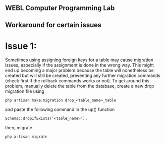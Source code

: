 ## WEBL Computer Programming Lab

## Workaround for certain issues

# Issue 1:
Sometimes using assigning foreign keys for a table may cause migration issues, especially if the assignment is done in the wrong way. This might end up becoming a major problem because the table will nonetheless be created but will still be created, preventing any further migration commands (check first if the rollback commands works or not). To get around this problem, manually delete the table from the database, create a new drop migration file using
```
php artisan make:migration drop_<table_name>_table
```
and paste the following command in the up() function

```
Schema::dropIfExists('<table_name>');
```
then, migrate

```
php artisan migrate
```
